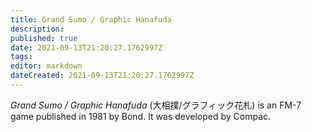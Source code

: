 ```yaml
---
title: Grand Sumo / Graphic Hanafuda
description: 
published: true
date: 2021-09-13T21:20:27.1762997Z 
tags: 
editor: markdown
dateCreated: 2021-09-13T21:20:27.1762997Z
---
```

_Grand Sumo / Graphic Hanafuda_ (<span lang='ja'>大相撲/グラフィック花札</span>) is an FM-7 game published in 1981 by Bond.
It was developed by Compac.
